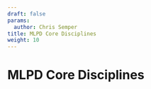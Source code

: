 ```yaml
---
draft: false
params:
  author: Chris Semper 
title: MLPD Core Disciplines 
weight: 10
---
```


# MLPD Core Disciplines